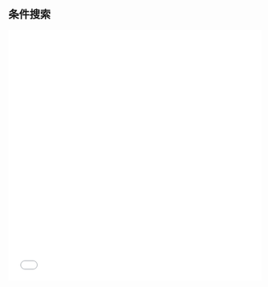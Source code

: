 ## 条件搜索

<iframe width="100%" height="500" src="//jsrun.net/2SpKp/embedded/all/light/" allowfullscreen="allowfullscreen" frameborder="0"></iframe>


